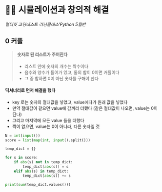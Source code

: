 # 🧑‍💻 시뮬레이션과 창의적 해결

*멀티잇 코딩테스트 러닝클래스'Python 5월반*



## 0 커플

> #### 숫자로 된 리스트가 주어진다
>
> - 리스트 안에 숫자의 개수는 짝수이다
> - 음수와 양수가 들어가 있고, 둘의 합이 0이면 커플이다
> - 그 중 합하면 0이 아닌 숫자를 구해야 한다



#### 딕셔너리로 먼저 해결을 했다

- key 로는 숫자의 절대값을 넣었고, value에다가 원래 값을 넣었다
- 만약 절대값이 같으면 value에 값끼리 더했다 (같은 절대값이 나오면, value는 0이 된다)
- 그리고 마지막에 모든 value 들을 더했다
- 짝이 없으면, value는 0이 아니라, 다른 숫자일 것

```python
N = int(input())
score = list(map(int, input().split()))

temp_dict = {}

for s in score:
	if abs(s) not in temp_dict:
		temp_dict[abs(s)] = s
	elif abs(s) in temp_dict:
		temp_dict[abs(s)] += s

print(sum(temp_dict.values()))
```


